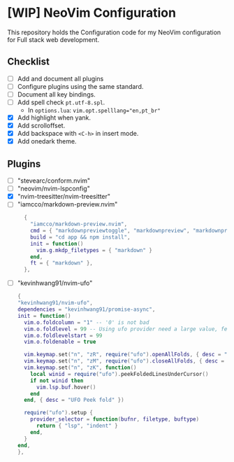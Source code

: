 # [WIP] NeoVim Configuration

This repository holds the Configuration code for my NeoVim configuration for Full stack web development.

## Checklist
- [ ] Add and document all plugins
- [ ] Configure plugins using the same standard.
- [ ] Document all key bindings.
- [ ] Add spell check `pt.utf-8.spl`.
    - In `options.lua`: `vim.opt.spelllang="en,pt_br"`
- [x] Add highlight when yank.
- [x] Add scrolloffset.
- [x] Add backspace with `<C-h>` in insert mode.
- [x] Add onedark theme.
## Plugins

- [ ] "stevearc/conform.nvim"
- [ ] "neovim/nvim-lspconfig"
- [x] "nvim-treesitter/nvim-treesitter"
- [ ] "iamcco/markdown-preview.nvim"
    ```lua
      {
        "iamcco/markdown-preview.nvim",
        cmd = { "markdownpreviewtoggle", "markdownpreview", "markdownpreviewstop" },
        build = "cd app && npm install",
        init = function()
          vim.g.mkdp_filetypes = { "markdown" }
        end,
        ft = { "markdown" },
      },
   ```
- [ ] "kevinhwang91/nvim-ufo"
    ```lua
  {
    "kevinhwang91/nvim-ufo",
    dependencies = "kevinhwang91/promise-async",
    init = function()
      vim.o.foldcolumn = "1" -- '0' is not bad
      vim.o.foldlevel = 99 -- Using ufo provider need a large value, feel free to decrease the value
      vim.o.foldlevelstart = 99
      vim.o.foldenable = true

      vim.keymap.set("n", "zR", require("ufo").openAllFolds, { desc = "UFO Open All folds" })
      vim.keymap.set("n", "zM", require("ufo").closeAllFolds, { desc = "UFO Close All folds" })
      vim.keymap.set("n", "zK", function()
        local winid = require("ufo").peekFoldedLinesUnderCursor()
        if not winid then
          vim.lsp.buf.hover()
        end
      end, { desc = "UFO Peek fold" })

      require("ufo").setup {
        provider_selector = function(bufnr, filetype, buftype)
          return { "lsp", "indent" }
        end,
      }
    end,
  },
    ```
